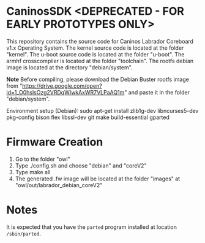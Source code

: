 # CaninosSDK <DEPRECATED - FOR EARLY PROTOTYPES ONLY>

This repository contains the source code for Caninos Labrador Coreboard v1.x Operating System.
The kernel source code is located at the folder "kernel".
The u-boot source code is located at the folder "u-boot".
The armhf crosscompiler is located at the folder "toolchain".
The rootfs debian image is located at the directory "debian/system".

**Note** Before compiling, please download the Debian Buster rootfs image from "https://drive.google.com/open?id=1_O0hslsOzg2VRDqWIwkAxWR7VLPaAQ1m" and paste it in the folder "debian/system".

Environment setup (Debian): sudo apt-get install zlib1g-dev libncurses5-dev pkg-config bison flex libssl-dev git make build-essential gparted

# Firmware Creation

1) Go to the folder "owl"
2) Type ./config.sh and choose "debian" and "coreV2"
3) Type make all
4) The generated .fw image will be located at the folder "images" at "owl/out/labrador_debian_coreV2"

# Notes

It is expected that you have the `parted` program installed at location `/sbin/parted`.

